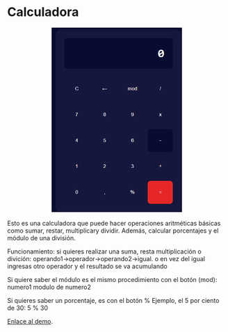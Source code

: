 # Calculadora
<p align="center" >
     <img width="300" heigth="300" src="https://github.com/AFVA7/calculadora-js/blob/main/assets/calculadora.png?raw=true">
</p>
Esto es una calculadora que puede hacer operaciones aritméticas básicas 
como sumar, restar, multiplicary dividir. Además, calcular porcentajes y el módulo de una división.

Funcionamiento:
si quieres realizar una suma, resta multiplicación o divición:
 operando1->operador->operando2->igual.
 o en vez del igual ingresas otro operador y el resultado se va acumulando

 Si quiere saber el módulo es el mismo procedimiento con el botón (mod):
 numero1 modulo de numero2

 Si quieres saber un porcentaje, es con el botón %
 Ejemplo, el 5 por ciento de 30:
 5 % 30
 
 <a href="https://afva7.github.io/calculadora-js/">Enlace al demo</a>.
